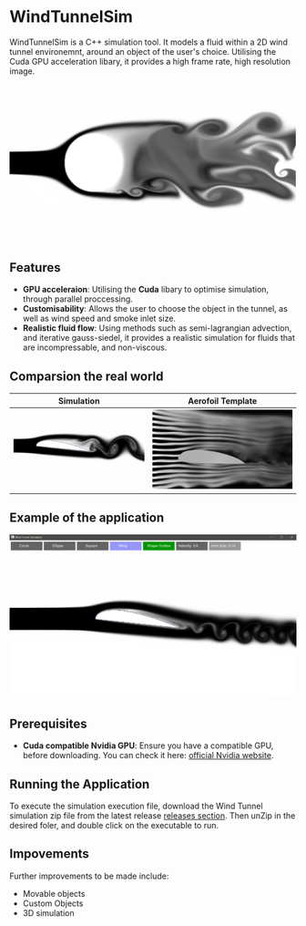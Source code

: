 # WindTunnelSim

WindTunnelSim is a C++ simulation tool. It models a fluid within a 2D wind tunnel environemnt, around an object of the user's choice. Utilising the Cuda GPU acceleration libary, it provides a high frame rate, high resolution image.

<img src="Recources/photos/simulationImg.png">

## Features

- **GPU acceleraion**: Utilising the **Cuda** libary to optimise simulation, through parallel proccessing.
- **Customisability**: Allows the user to choose the object in the tunnel, as well as wind speed and smoke inlet size.
- **Realistic fluid flow**: Using methods such as semi-lagrangian advection, and iterative gauss-siedel, it provides a realistic simulation for fluids that are incompressable, and non-viscous.

## Comparsion the real world

| Simulation | Aerofoil Template |
|-----------|-----------------|
| ![Simulation](Recources/photos/simulationImg4.png) | ![Aerofoil](Recources/photos/simulationImgtemplateAerofoil.jpg) |

## Example of the application
<img src="Recources/photos/simulationImg5.png">

## Prerequisites

- **Cuda compatible Nvidia GPU**: Ensure you have a compatible GPU, before downloading. You can check it here: [official Nvidia website](https://developer.nvidia.com/cuda-gpus).

## Running the Application

To execute the simulation execution file, download the Wind Tunnel simulation zip file from the latest release [releases section](https://github.com/jwdlb/WindTunnelSimulation/releases).
Then unZip in the desired foler, and double click on the executable to run.

## Impovements
Further improvements to be made include:
- Movable objects
- Custom Objects
- 3D simulation








